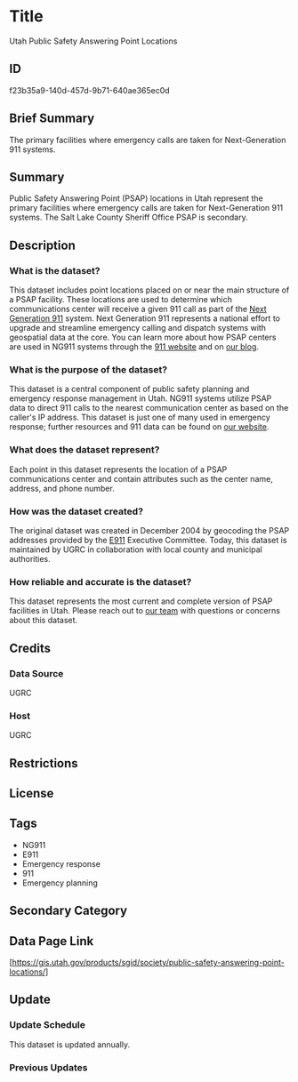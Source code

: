 # Title

Utah Public Safety Answering Point Locations

## ID

f23b35a9-140d-457d-9b71-640ae365ec0d

## Brief Summary

The primary facilities where emergency calls are taken for Next-Generation 911 systems.

## Summary

Public Safety Answering Point (PSAP) locations in Utah represent the primary facilities where emergency calls are taken for Next-Generation 911 systems. The Salt Lake County Sheriff Office PSAP is secondary.

<!--- This is from the original metadata. What does "secondary" mean here? Is the Salt Lake County Sheriff's office a subset of this dataset, or do they have their own call center entirely? --->

## Description

### What is the dataset?

This dataset includes point locations placed on or near the main structure of a PSAP facility. These locations are used to determine which communications center will receive a given 911 call as part of the [Next Generation 911](https://www.911.gov/issues/ng911/) system. Next Generation 911 represents a national effort to upgrade and streamline emergency calling and dispatch systems with geospatial data at the core. You can learn more about how PSAP centers are used in NG911 systems through the [911 website](https://www.911.gov/issues/ng911/video-benefits-of-next-generation-911/) and on [our blog](https://gis.utah.gov/blog/2017-12-28-utah-ng911-gis-database/).

### What is the purpose of the dataset?

This dataset is a central component of public safety planning and emergency response management in Utah. NG911 systems utilize PSAP data to direct 911 calls to the nearest communication center as based on the caller's IP address. This dataset is just one of many used in emergency response; further resources and 911 data can be found on [our website](https://gis.utah.gov/solutions/for-emergency-response/).

### What does the dataset represent?

Each point in this dataset represents the location of a PSAP communications center and contain attributes such as the center name, address, and phone number.

### How was the dataset created?

The original dataset was created in December 2004 by geocoding the PSAP addresses provided by the [E911](https://www.fcc.gov/general/9-1-1-and-e9-1-1-services) Executive Committee. Today, this dataset is maintained by UGRC in collaboration with local county and municipal authorities.

<!--- Are there other important details that should be included here? --->

### How reliable and accurate is the dataset?

This dataset represents the most current and complete version of PSAP facilities in Utah. Please reach out to [our team](https://gis.utah.gov/contact/) with questions or concerns about this dataset.

## Credits

### Data Source

UGRC

### Host

UGRC

## Restrictions

## License

## Tags

- NG911
- E911
- Emergency response
- 911
- Emergency planning

## Secondary Category

## Data Page Link

[https://gis.utah.gov/products/sgid/society/public-safety-answering-point-locations/]

## Update

### Update Schedule

This dataset is updated annually.

### Previous Updates
